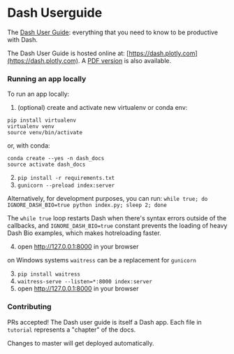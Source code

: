 # Dash Userguide

The [Dash User Guide](https://dash.plotly.com): everything that you need to know to be productive with Dash.

The Dash User Guide is hosted online at: [https://dash.plotly.com](https://dash.plotly.com). A [PDF version](/pdf-docs/Dash_User_Guide_and_Documentation.pdf) is also available.

### Running an app locally

To run an app locally:

1. (optional) create and activate new virtualenv or conda env:

```
pip install virtualenv
virtualenv venv
source venv/bin/activate
```

or, with conda:
```
conda create --yes -n dash_docs
source activate dash_docs
```

2. `pip install -r requirements.txt`
3. `gunicorn --preload index:server` 

Alternatively, for development purposes, you can run:
`while true; do IGNORE_DASH_BIO=true python index.py; sleep 2; done`

The `while true` loop restarts Dash when there's syntax errors outside of the callbacks, 
and `IGNORE_DASH_BIO=true` constant prevents the loading of heavy Dash Bio examples, which makes hotreloading faster.

4. open http://127.0.0.1:8000 in your browser


on Windows systems `waitress` can be a replacement for `gunicorn`

3. `pip install waitress`
4. `waitress-serve --listen=*:8000 index:server`
5. open http://127.0.0.1:8000 in your browser


### Contributing

PRs accepted! The Dash user guide is itself a Dash app. Each file in `tutorial` represents a "chapter" of the docs.

Changes to master will get deployed automatically.
